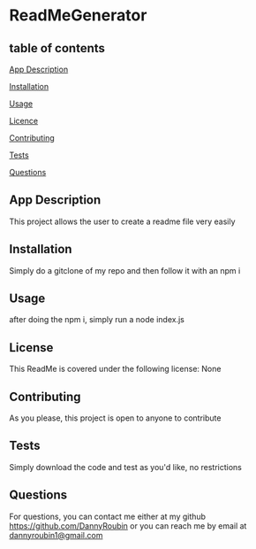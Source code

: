 
  # ReadMeGenerator


  ## table of contents
  [App Description](#app-description)

  [Installation](#installation)

  [Usage](#usage)

  [Licence](#license)

  [Contributing](#contributing)

  [Tests](#tests)
  
  [Questions](#questions)

## App Description 
This project allows the user to create a readme file very easily

## Installation
Simply do a gitclone of my repo and then follow it with an npm i

## Usage
after doing the npm i, simply run a node index.js

## License
This ReadMe is covered under the following license: None

## Contributing
As you please, this project is open to anyone to contribute

## Tests
Simply download the code and test as you'd like, no restrictions

## Questions
For questions, you can contact me either at my github https://github.com/DannyRoubin or you can reach me by email at dannyroubin1@gmail.com 

